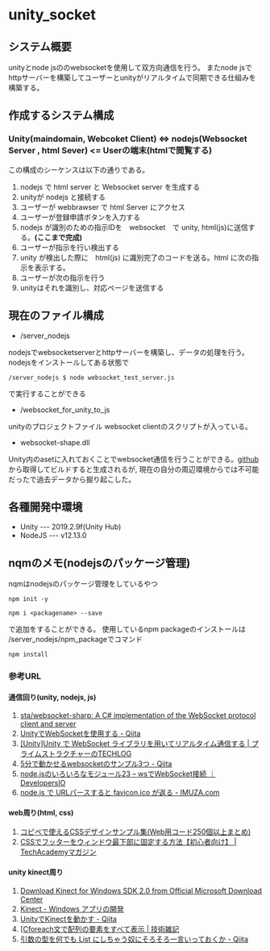 # unity_socket

## システム概要

unityとnode jsののwebsocketを使用して双方向通信を行う。
またnode jsでhttpサーバーを構築してユーザーとunityがリアルタイムで同期できる仕組みを構築する。

## 作成するシステム構成

### Unity(maindomain, Webcoket Client) <=> nodejs(Websocket Server , html Sever) <= Userの端末(htmlで閲覧する)

この構成のシーケンスは以下の通りである。

1. nodejs で html server と Websocket server を生成する
2. unityが nodejs と接続する
3. ユーザーが webbrawser で html Server にアクセス
4. ユーザーが登録申請ボタンを入力する
5. nodejs が識別のための指示IDを　websocket　で unity, html(js)に送信する。**(ここまで完成)**
6. ユーザーが指示を行い検出する
7. unity が検出した際に　html(js) に識別完了のコードを送る。html に次の指示を表示する。
8. ユーザーが次の指示を行う
9. unityはそれを識別し、対応ページを送信する

## 現在のファイル構成

* /server_nodejs

nodejsでwebsocketserverとhttpサーバーを構築し、データの処理を行う。
nodejsをインストールしてある状態で

```/server_nodejs $ node websocket_test_server.js```

で実行することができる

* /websocket_for_unity_to_js

unityのプロジェクトファイル
websocket clientのスクリプトが入っている。

* websocket-shape.dll

Unity内のasetに入れておくことでwebsocket通信を行うことができる。[github](https://github.com/sta/websocket-sharp)から取得してビルドすると生成されるが,
現在の自分の周辺環境からでは不可能だったで過去データから掘り起こした。

## 各種開発中環境

* Unity  --- 2019.2.9f(Unity Hub)
* NodeJS --- v12.13.0


## nqmのメモ(nodejsのパッケージ管理)

nqmはnodejsのパッケージ管理をしているやつ

``` npm init -y ```

``` npm i <packagename> --save ```

で追加をすることができる。
使用しているnpm packageのインストールは /server_nodejs/npm_packageでコマンド

``` npm install ```

### 参考URL

#### 通信回り(unity, nodejs, js)
1. [sta/websocket-sharp: A C# implementation of the WebSocket protocol client and server](https://github.com/sta/websocket-sharp)
2. [UnityでWebSocketを使用する - Qiita](https://qiita.com/oishihiroaki/items/bb2977c72052f5dd5bd9)
3. [[Unity]Unity で WebSocket ライブラリを用いてリアルタイム通信する | プライムストラクチャーのTECHLOG](https://techblog.primestructure.co.jp/2019/06/28/unity-%E3%81%A7-websocket-%E3%83%A9%E3%82%A4%E3%83%96%E3%83%A9%E3%83%AA%E3%82%92%E7%94%A8%E3%81%84%E3%81%A6%E3%83%AA%E3%82%A2%E3%83%AB%E3%82%BF%E3%82%A4%E3%83%A0%E9%80%9A%E4%BF%A1%E3%81%99%E3%82%8B/)
4. [5分で動かせるwebsocketのサンプル3つ - Qiita](https://qiita.com/okumurakengo/items/a8ccea065f5659d1a1de)
5. [node.jsのいろいろなモジュール23 – wsでWebSocket接続 ｜ DevelopersIO](https://dev.classmethod.jp/server-side/ws/)
6. [node.js で URLパースすると favicon.ico が返る - IMUZA.com](https://www.imuza.com/entry/2019/02/04/194914)

#### web周り(html, css)
1. [コピペで使えるCSSデザインサンプル集(Web用コード250個以上まとめ)](https://saruwakakun.com/html-css/reference/css-sample#section3)
2. [CSSでフッターをウィンドウ最下部に固定する方法【初心者向け】 | TechAcademyマガジン](https://techacademy.jp/magazine/19410)

#### unity kinect周り
1. [Download Kinect for Windows SDK 2.0 from Official Microsoft Download Center](https://www.microsoft.com/en-us/download/details.aspx?id=44561)
2. [Kinect - Windows アプリの開発](https://developer.microsoft.com/ja-jp/windows/kinect)
3. [UnityでKinectを動かす - Qiita](https://qiita.com/yuzupon/items/4528f7fc09a42fb8af2e)
4. [[Cforeach文で配列の要素をすべて表示 | 技術雑記](https://algorithm.joho.info/programming/csharp/array-foreach-cs/)
5. [引数の型を何でも List にしちゃう奴にそろそろ一言いっておくか - Qiita](https://qiita.com/lobin-z0x50/items/248db6d0629c7abe47dd)